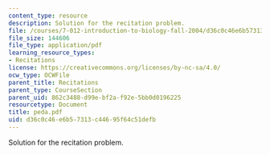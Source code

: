 ```yaml
---
content_type: resource
description: Solution for the recitation problem.
file: /courses/7-012-introduction-to-biology-fall-2004/d36c0c46e6b57313c44695f64c51defb_peda.pdf
file_size: 144606
file_type: application/pdf
learning_resource_types:
- Recitations
license: https://creativecommons.org/licenses/by-nc-sa/4.0/
ocw_type: OCWFile
parent_title: Recitations
parent_type: CourseSection
parent_uid: 862c3488-d99e-bf2a-f92e-5bb0d0196225
resourcetype: Document
title: peda.pdf
uid: d36c0c46-e6b5-7313-c446-95f64c51defb
---
```

Solution for the recitation problem.